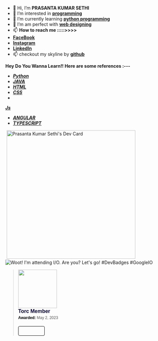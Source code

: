 - 👋 Hi, I’m **PRASANTA KUMAR SETHI**
- 👀 I’m interested in
**[programming](https://medium.com/easyread/the-one-programming-language-to-rule-them-all-989ccc024b1b)**
- 🌱 I’m currently learning **[python programming](http://educative.io/)**
- 💞️ I’m am perfect with **[web designing](https://www.commonlounge.com/)**
- 📫 **How to reach me :::::>>>>**
- **[FaceBook](https://www.facebook.com/prasantakumar.sethi.35)**
- **[Instagram](https://www.instagram.com/its_simply_prasanta/)**
- **[LinkedIn](https://www.linkedin.com/in/prasanta-kumar-sethi-748578181/)**
- 📫 checkout my skyline by **[github](https://skyline.github.com/prasantakumarsethi/2020)**

**Hey Do You Wanna Learn!! Here are some references :---**
- **[*Python*](http://educative.io/)**
- **[*JAVA*](https://docs.oracle.com/en/java/javase/17/books.html)**
- **[*HTML*](https://www.commonlounge.com/discussion/ebca08ff8cab4006a49727824533224b)**
- **[*CSS*](https://www.commonlounge.com/discussion/ebca08ff8cab4006a49727824533224b)**
-
**[*Js*](https://www.udemy.com/course/the-complete-javascript-course/?gclid=CjwKCAjw-e2EBhAhEiwAJI5jg_CeGGFVIlwvoRjlBT5pk14r7O72Bqgeg0bgupsdh7lK_STW43g1wxoC8sAQAvD_BwE&matchtype=e&utm_campaign=LongTail_la.EN_cc.INDIA&utm_content=deal4584&utm_medium=udemyads&utm_source=adwords&utm_term=_._ag_80573541753_._ad_387397682845_._kw_javascript+course_._de_c_._dm__._pl__._ti_kwd-301591468701_._li_1007799_._pd__._)**
- **[*ANGULAR*](https://angular.io/)**
- **[*TYPESCRIPT*](https://www.typescriptlang.org/)**
<!---
prasantakumarsethi/prasantakumarsethi is a ✨ special ✨ repository because its `README.md` (this file) appears on your GitHub profile.
You can click the Preview link to take a look at your changes.
--->
<div>
    <span><img src="https://media.licdn.com/dms/image/sync/C4D27AQGIH4888VbAZg/articleshare-shrink_1280_800/0/1683458094665?e=1684126800&amp;v=beta&amp;t=JFoNQDf-MwZKFSS5H6hIcfcN-Zfcgk3qarydXWbEhmI" loading="lazy" alt="" id="ember62" class="ivm-view-attr__img--centered  update-components-article__image evi-image lazy-image ember-view">
    <span>
         <span> <a href="https://app.daily.dev/prasnatakumarsethi"><img
                src="https://api.daily.dev/devcards/87dc87aeffa74cb5a7fcafebf23a67ea.png?r=j4e" width="400"
                alt="Prasanta Kumar Sethi's Dev Card" /></a></span>
</div>
    <div class="row">
        <div>
            <img alt="Woot! I'm attending I/O. Are you? Let's go! #DevBadges #GoogleIO" class="badge-icon" src="https://developers.google.com/static/profile/badges/events/io/2023/attendee/badge.svg">
        </div>
  <div class="column">
   
  </div>
  <div class="column">
    <blockquote class="badgr-badge" style="font-family: Helvetica, Roboto, &quot;Segoe UI&quot;, Calibri, sans-serif;"><a
        href="https://api.badgr.io/public/assertions/-H54C5XOSiWc1J17b79-YA?identity__email=prasanta2001.official%40gmail.com"><img
            width="120px" height="120px" src="https://api.badgr.io/public/assertions/-H54C5XOSiWc1J17b79-YA/image"></a>
    <p class="badgr-badge-name"
        style="hyphens: auto; overflow-wrap: break-word; word-wrap: break-word; margin: 0; font-size: 16px; font-weight: 600; font-style: normal; font-stretch: normal; line-height: 1.25; letter-spacing: normal; text-align: left; color: #05012c;">
        Torc Member</p>
    <p class="badgr-badge-date"
        style="margin: 0; font-size: 12px; font-style: normal; font-stretch: normal; line-height: 1.67; letter-spacing: normal; text-align: left; color: #555555;">
        <strong
            style="font-size: 12px; font-weight: bold; font-style: normal; font-stretch: normal; line-height: 1.67; letter-spacing: normal; text-align: left; color: #000;">Awarded:
        </strong>May 2, 2023</p>
    <p style="margin: 16px 0; padding: 0;"><a class="badgr-badge-verify" target="_blank"
            href="https://badgecheck.io?url=https%3A%2F%2Fapi.badgr.io%2Fpublic%2Fassertions%2F-H54C5XOSiWc1J17b79-YA%3Fidentity__email%3Dprasanta2001.official%2540gmail.com&amp;identity__email=prasanta2001.official%40gmail.com"
            style="box-sizing: content-box; display: flex; align-items: center; justify-content: center; margin: 0; font-size:14px; font-weight: bold; width: 48px; height: 16px; border-radius: 4px; border: solid 1px black; text-decoration: none; padding: 6px 16px; margin: 16px 0; color: black;"></a>
        </p< /blockquote>
</div>
